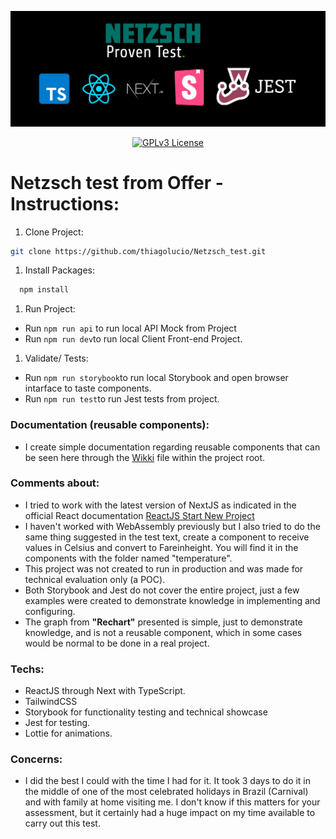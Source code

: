 <center>

![Logo](public/repository.jpg)

[![GPLv3 License](https://img.shields.io/badge/License-GPL%20v3-yellow.svg)](https://opensource.org/licenses/)

</center>

# Netzsch test from Offer - Instructions:

1) Clone Project:
```bash 
git clone https://github.com/thiagolucio/Netzsch_test.git 
```
1) Install Packages:

```bash  
  npm install 
 ``` 
 
1) Run Project: 
- Run `npm run api` to run local API Mock from Project
- Run `npm run dev`to run local Client Front-end Project.
1) Validate/ Tests:
- Run `npm run storybook`to run local Storybook and open browser intarface to taste components.
- Run `npm run test`to run Jest tests from project.

### Documentation (reusable components):

- I create simple documentation regarding reusable components that can be seen here through the [Wikki](WIKKI.md) file within the project root.

### Comments about:

- I tried to work with the latest version of NextJS as indicated in the official React documentation [ReactJS Start New Project](https://react.dev/learn/start-a-new-react-project) 
- I haven't worked with WebAssembly previously but I also tried to do the same thing suggested in the test text, create a component to receive values in Celsius and convert to Fareinheight. You will find it in the components with the folder named "temperature".
- This project was not created to run in production and was made for technical evaluation only (a POC).
- Both Storybook and Jest do not cover the entire project, just a few examples were created to demonstrate knowledge in implementing and configuring.
- The graph from **"Rechart"** presented is simple, just to demonstrate knowledge, and is not a reusable component, which in some cases would be normal to be done in a real project.

### Techs:

- ReactJS through Next with TypeScript.
- TailwindCSS
- Storybook for functionality testing and technical showcase
- Jest for testing.
- Lottie for animations.

### Concerns:

- I did the best I could with the time I had for it. It took 3 days to do it in the middle of one of the most celebrated holidays in Brazil (Carnival) and with family at home visiting me. I don't know if this matters for your assessment, but it certainly had a huge impact on my time available to carry out this test.